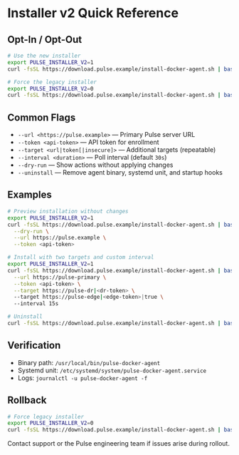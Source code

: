 # Installer v2 Quick Reference

## Opt-In / Opt-Out

```bash
# Use the new installer
export PULSE_INSTALLER_V2=1
curl -fsSL https://download.pulse.example/install-docker-agent.sh | bash -s -- [flags]

# Force the legacy installer
export PULSE_INSTALLER_V2=0
curl -fsSL https://download.pulse.example/install-docker-agent.sh | bash -s -- [flags]
```

## Common Flags

- `--url <https://pulse.example>` — Primary Pulse server URL
- `--token <api-token>` — API token for enrollment
- `--target <url|token[|insecure]>` — Additional targets (repeatable)
- `--interval <duration>` — Poll interval (default `30s`)
- `--dry-run` — Show actions without applying changes
- `--uninstall` — Remove agent binary, systemd unit, and startup hooks

## Examples

```bash
# Preview installation without changes
export PULSE_INSTALLER_V2=1
curl -fsSL https://download.pulse.example/install-docker-agent.sh | bash -s -- \
  --dry-run \
  --url https://pulse.example \
  --token <api-token>

# Install with two targets and custom interval
export PULSE_INSTALLER_V2=1
curl -fsSL https://download.pulse.example/install-docker-agent.sh | bash -s -- \
  --url https://pulse-primary \
  --token <api-token> \
  --target https://pulse-dr|<dr-token> \
  --target https://pulse-edge|<edge-token>|true \
  --interval 15s

# Uninstall
curl -fsSL https://download.pulse.example/install-docker-agent.sh | bash -s -- --uninstall
```

## Verification

- Binary path: `/usr/local/bin/pulse-docker-agent`
- Systemd unit: `/etc/systemd/system/pulse-docker-agent.service`
- Logs: `journalctl -u pulse-docker-agent -f`

## Rollback

```bash
# Force legacy installer
export PULSE_INSTALLER_V2=0
curl -fsSL https://download.pulse.example/install-docker-agent.sh | bash -s -- ...
```

Contact support or the Pulse engineering team if issues arise during rollout.
